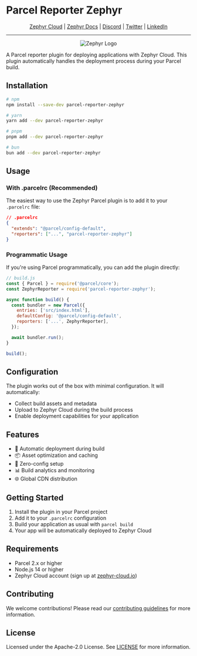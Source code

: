# Parcel Reporter Zephyr

<div align="center">

[Zephyr Cloud](https://zephyr-cloud.io) | [Zephyr Docs](https://docs.zephyr-cloud.io) | [Discord](https://zephyr-cloud.io/discord) | [Twitter](https://x.com/ZephyrCloudIO) | [LinkedIn](https://www.linkedin.com/company/zephyr-cloud/)

<hr/>
<img src="https://cdn.prod.website-files.com/669061ee3adb95b628c3acda/66981c766e352fe1f57191e2_Opengraph-zephyr.png" alt="Zephyr Logo" />
</div>

A Parcel reporter plugin for deploying applications with Zephyr Cloud. This plugin automatically handles the deployment process during your Parcel build.

## Installation

```bash
# npm
npm install --save-dev parcel-reporter-zephyr

# yarn
yarn add --dev parcel-reporter-zephyr

# pnpm
pnpm add --dev parcel-reporter-zephyr

# bun
bun add --dev parcel-reporter-zephyr
```

## Usage

### With .parcelrc (Recommended)

The easiest way to use the Zephyr Parcel plugin is to add it to your `.parcelrc` file:

```json
// .parcelrc
{
  "extends": "@parcel/config-default",
  "reporters": ["...", "parcel-reporter-zephyr"]
}
```

### Programmatic Usage

If you're using Parcel programmatically, you can add the plugin directly:

```javascript
// build.js
const { Parcel } = require('@parcel/core');
const ZephyrReporter = require('parcel-reporter-zephyr');

async function build() {
  const bundler = new Parcel({
    entries: ['src/index.html'],
    defaultConfig: '@parcel/config-default',
    reporters: ['...', ZephyrReporter],
  });

  await bundler.run();
}

build();
```

## Configuration

The plugin works out of the box with minimal configuration. It will automatically:

- Collect build assets and metadata
- Upload to Zephyr Cloud during the build process
- Enable deployment capabilities for your application

## Features

- 🚀 Automatic deployment during build
- 📦 Asset optimization and caching
- 🔧 Zero-config setup
- 📊 Build analytics and monitoring
- 🌐 Global CDN distribution

## Getting Started

1. Install the plugin in your Parcel project
2. Add it to your `.parcelrc` configuration
3. Build your application as usual with `parcel build`
4. Your app will be automatically deployed to Zephyr Cloud

## Requirements

- Parcel 2.x or higher
- Node.js 14 or higher
- Zephyr Cloud account (sign up at [zephyr-cloud.io](https://zephyr-cloud.io))

## Contributing

We welcome contributions! Please read our [contributing guidelines](../../CONTRIBUTING.md) for more information.

## License

Licensed under the Apache-2.0 License. See [LICENSE](LICENSE) for more information.
